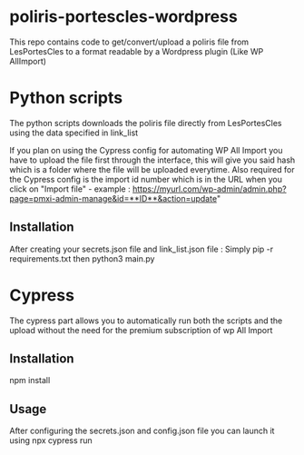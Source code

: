 # poliris-portescles-wordpress
This repo contains code to get/convert/upload a poliris file from LesPortesCles to a format readable by a Wordpress plugin (Like WP AllImport)

# Python scripts
The python scripts downloads the poliris file directly from LesPortesCles using the data specified in link_list

If you plan on using the Cypress config for automating WP All Import you have to upload the file first through the interface, this will give you said hash which is a folder where the file will be uploaded everytime.
Also required for the Cypress config is the import id number which is in the URL when you click on "Import file" - example :
https://myurl.com/wp-admin/admin.php?page=pmxi-admin-manage&id=**ID**&action=update"

## Installation
After creating your secrets.json file and link_list.json file :
Simply pip -r requirements.txt then python3 main.py

# Cypress
The cypress part allows you to automatically run both the scripts and the upload without the need for the premium subscription of wp All Import

## Installation
npm install

## Usage
After configuring the secrets.json and config.json file you can launch it using npx cypress run
